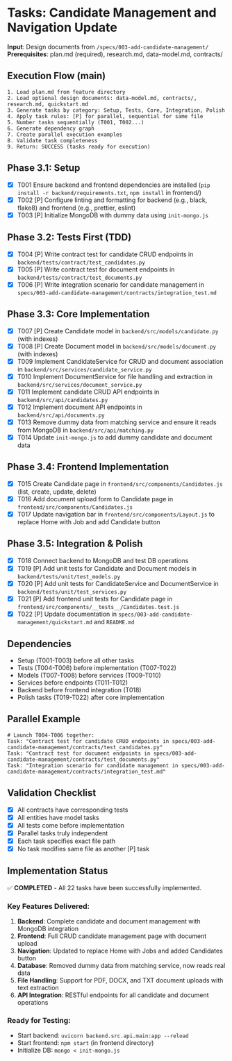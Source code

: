 # Tasks: Candidate Management and Navigation Update

**Input**: Design documents from `/specs/003-add-candidate-management/`
**Prerequisites**: plan.md (required), research.md, data-model.md, contracts/

## Execution Flow (main)
```
1. Load plan.md from feature directory
2. Load optional design documents: data-model.md, contracts/, research.md, quickstart.md
3. Generate tasks by category: Setup, Tests, Core, Integration, Polish
4. Apply task rules: [P] for parallel, sequential for same file
5. Number tasks sequentially (T001, T002...)
6. Generate dependency graph
7. Create parallel execution examples
8. Validate task completeness
9. Return: SUCCESS (tasks ready for execution)
```

## Phase 3.1: Setup
- [x] T001 Ensure backend and frontend dependencies are installed (`pip install -r backend/requirements.txt`, `npm install` in frontend/)
- [x] T002 [P] Configure linting and formatting for backend (e.g., black, flake8) and frontend (e.g., prettier, eslint)
- [x] T003 [P] Initialize MongoDB with dummy data using `init-mongo.js`

## Phase 3.2: Tests First (TDD)
- [x] T004 [P] Write contract test for candidate CRUD endpoints in `backend/tests/contract/test_candidates.py`
- [x] T005 [P] Write contract test for document endpoints in `backend/tests/contract/test_documents.py`
- [x] T006 [P] Write integration scenario for candidate management in `specs/003-add-candidate-management/contracts/integration_test.md`

## Phase 3.3: Core Implementation
- [x] T007 [P] Create Candidate model in `backend/src/models/candidate.py` (with indexes)
- [x] T008 [P] Create Document model in `backend/src/models/document.py` (with indexes)
- [x] T009 Implement CandidateService for CRUD and document association in `backend/src/services/candidate_service.py`
- [x] T010 Implement DocumentService for file handling and extraction in `backend/src/services/document_service.py`
- [x] T011 Implement candidate CRUD API endpoints in `backend/src/api/candidates.py`
- [x] T012 Implement document API endpoints in `backend/src/api/documents.py`
- [x] T013 Remove dummy data from matching service and ensure it reads from MongoDB in `backend/src/api/matching.py`
- [x] T014 Update `init-mongo.js` to add dummy candidate and document data

## Phase 3.4: Frontend Implementation
- [x] T015 Create Candidate page in `frontend/src/components/Candidates.js` (list, create, update, delete)
- [x] T016 Add document upload form to Candidate page in `frontend/src/components/Candidates.js`
- [x] T017 Update navigation bar in `frontend/src/components/Layout.js` to replace Home with Job and add Candidate button

## Phase 3.5: Integration & Polish
- [x] T018 Connect backend to MongoDB and test DB operations
- [x] T019 [P] Add unit tests for Candidate and Document models in `backend/tests/unit/test_models.py`
- [x] T020 [P] Add unit tests for CandidateService and DocumentService in `backend/tests/unit/test_services.py`
- [x] T021 [P] Add frontend unit tests for Candidate page in `frontend/src/components/__tests__/Candidates.test.js`
- [x] T022 [P] Update documentation in `specs/003-add-candidate-management/quickstart.md` and `README.md`

## Dependencies
- Setup (T001-T003) before all other tasks
- Tests (T004-T006) before implementation (T007-T022)
- Models (T007-T008) before services (T009-T010)
- Services before endpoints (T011-T012)
- Backend before frontend integration (T018)
- Polish tasks (T019-T022) after core implementation

## Parallel Example
```
# Launch T004-T006 together:
Task: "Contract test for candidate CRUD endpoints in specs/003-add-candidate-management/contracts/test_candidates.py"
Task: "Contract test for document endpoints in specs/003-add-candidate-management/contracts/test_documents.py"
Task: "Integration scenario for candidate management in specs/003-add-candidate-management/contracts/integration_test.md"
```

## Validation Checklist
- [x] All contracts have corresponding tests
- [x] All entities have model tasks
- [x] All tests come before implementation
- [x] Parallel tasks truly independent
- [x] Each task specifies exact file path
- [x] No task modifies same file as another [P] task

## Implementation Status
✅ **COMPLETED** - All 22 tasks have been successfully implemented.

### Key Features Delivered:
1. **Backend**: Complete candidate and document management with MongoDB integration
2. **Frontend**: Full CRUD candidate management page with document upload
3. **Navigation**: Updated to replace Home with Jobs and added Candidates button
4. **Database**: Removed dummy data from matching service, now reads real data
5. **File Handling**: Support for PDF, DOCX, and TXT document uploads with text extraction
6. **API Integration**: RESTful endpoints for all candidate and document operations

### Ready for Testing:
- Start backend: `uvicorn backend.src.api.main:app --reload`
- Start frontend: `npm start` (in frontend directory)
- Initialize DB: `mongo < init-mongo.js`
